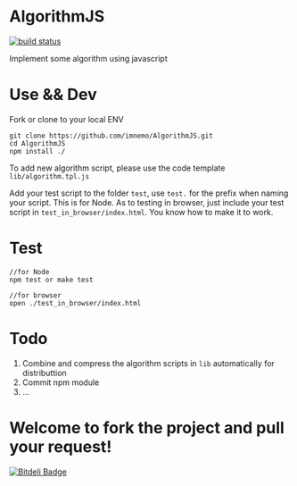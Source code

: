 AlgorithmJS
==

[![build status](https://secure.travis-ci.org/imnemo/AlgorithmJS.png)](http://travis-ci.org/imnemo/AlgorithmJS)  

Implement some algorithm using javascript

Use && Dev
==
Fork or clone to your local ENV
    
    git clone https://github.com/imnemo/AlgorithmJS.git  
    cd AlgorithmJS  
    npm install ./

To add new algorithm script, please use the code template `lib/algorithm.tpl.js`  

Add your test script to the folder `test`, use `test.` for the prefix when naming your script. This is for Node. As to testing in browser, just include your test script in `test_in_browser/index.html`. You know how to make it to work.

Test
==
    //for Node
    npm test or make test
    
    //for browser
    open ./test_in_browser/index.html

Todo
==
1. Combine and compress the algorithm scripts in `lib` automatically for distributtion
2. Commit npm module
3. ...

Welcome to fork the project and pull your request!
==


[![Bitdeli Badge](https://d2weczhvl823v0.cloudfront.net/imnemo/algorithmjs/trend.png)](https://bitdeli.com/free "Bitdeli Badge")

